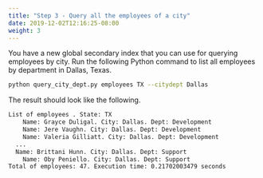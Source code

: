 ```yaml
---
title: "Step 3 - Query all the employees of a city"
date: 2019-12-02T12:16:25-08:00
weight: 3
---
```



You have a new global secondary index that you can use for querying employees by city. Run the following Python command to list all employees by department in Dallas, Texas.
```bash
python query_city_dept.py employees TX --citydept Dallas
```
The result should look like the following.
```txt
List of employees . State: TX
    Name: Grayce Duligal. City: Dallas. Dept: Development
    Name: Jere Vaughn. City: Dallas. Dept: Development
    Name: Valeria Gilliatt. City: Dallas. Dept: Development
  ...
  Name: Brittani Hunn. City: Dallas. Dept: Support
    Name: Oby Peniello. City: Dallas. Dept: Support
Total of employees: 47. Execution time: 0.21702003479 seconds
```


